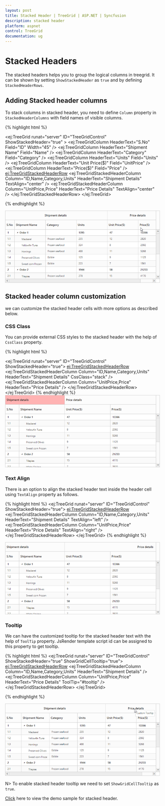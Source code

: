 ```yaml
---
layout: post
title: Stacked Header | TreeGrid | ASP.NET | Syncfusion
description: stacked header
platform: aspnet
control: TreeGrid
documentation: ug
---
```


# Stacked Headers

The stacked headers helps you to group the logical columns in treegrid. It can be shown by setting `ShowStackedHeader` as `true` and by defining `StackedHeaderRows`.

## Adding Stacked header columns

To stack columns in stacked header, you need to define `Column` property in `StackedHeaderColumns` with field names of visible columns.

{% highlight html %}

<ej:TreeGrid runat="server" ID="TreeGridControl" ShowStackedHeader="true" >
            <Columns>
                <ej:TreeGridColumn HeaderText="S.No" Field="ID" Width="45" />
                <ej:TreeGridColumn HeaderText="Shipment Name" Field="Name" />
                <ej:TreeGridColumn HeaderText="Category" Field="Category" />
                <ej:TreeGridColumn HeaderText="Units" Field="Units" />
                <ej:TreeGridColumn HeaderText="Unit Price($)" Field="UnitPrice" />
                <ej:TreeGridColumn HeaderText="Price($)" Field="Price" />
            </Columns>            
            <StackedHeaderRows>
                <ej:TreeGridStackedHeaderRow>
                    <StackedHeaderColumns>
                        <ej:TreeGridStackedHeaderColumn Column="ID,Name,Category,Units" HeaderText="Shipment Details" TextAlign="center" />
                        <ej:TreeGridStackedHeaderColumn Column="UnitPrice,Price" HeaderText="Price Details" TextAlign="center"  />
                    </StackedHeaderColumns>
                </ej:TreeGridStackedHeaderRow>
            </StackedHeaderRows>
        </ej:TreeGrid>

{% endhighlight %}

![](Stacked-header_images/Stacked-Header-img1.png)

## Stacked header column customization

we can customize the stacked header cells with more options as described below.

### CSS Class

You can provide external CSS styles to the stacked header with the help of `CssClass` property.

{% highlight html %}

<style>
  .stack {
            background-color: #ffb3b3; 
        }
</style>

 <ej:TreeGrid runat="server" ID="TreeGridControl" ShowStackedHeader="true">
            <StackedHeaderRows>
                <ej:TreeGridStackedHeaderRow>
                    <StackedHeaderColumns>
                        <ej:TreeGridStackedHeaderColumn Column="ID,Name,Category,Units" HeaderText="Shipment Details" CssClass="stack" />
                        <ej:TreeGridStackedHeaderColumn Column="UnitPrice,Price" HeaderText="Price Details"  />
                    </StackedHeaderColumns>
                </ej:TreeGridStackedHeaderRow>
            </StackedHeaderRows>
        </ej:TreeGrid>
{% endhighlight %}
![](Stacked-header_images/Stacked-Header-img2.png)

### Text Align

There is an option to align the stacked header text inside the header cell using `TextAlign` property as follows.

{% highlight html %}
 <ej:TreeGrid runat="server" ID="TreeGridControl" ShowStackedHeader="true">
            <StackedHeaderRows>
                <ej:TreeGridStackedHeaderRow>
                    <StackedHeaderColumns>
                        <ej:TreeGridStackedHeaderColumn Column="ID,Name,Category,Units" HeaderText="Shipment Details" TextAlign="left"  />
                        <ej:TreeGridStackedHeaderColumn Column="UnitPrice,Price" HeaderText="Price Details" TextAlign="right"  />
                    </StackedHeaderColumns>
                </ej:TreeGridStackedHeaderRow>
            </StackedHeaderRows>
        </ej:TreeGrid>
{% endhighlight %}

![](Stacked-header_images/Stacked-Header-img4.png)

### Tooltip

We can have the customized tooltip for the stacked header text with the help of `ToolTip` property. JsRender template script id can be assigned to this property to get tooltip.

{% highlight html %}
<ej:TreeGrid runat="server" ID="TreeGridControl" ShowStackedHeader="true" ShowGridCellTooltip="true">
            <StackedHeaderRows>
                <ej:TreeGridStackedHeaderRow>
                    <StackedHeaderColumns>
                        <ej:TreeGridStackedHeaderColumn Column="ID,Name,Category,Units" HeaderText="Shipment Details"  />
                        <ej:TreeGridStackedHeaderColumn Column="UnitPrice,Price" HeaderText="Price Details" ToolTip="#tooltip"  />
                    </StackedHeaderColumns>
                </ej:TreeGridStackedHeaderRow>
            </StackedHeaderRows>
        </ej:TreeGrid>
<script id="tooltip" type="text/x-jsrender">
        <div>Custom Tooltip</div>
</script> 

{% endhighlight %}

![](Stacked-header_images/Stacked-Header-img3.png)

N>
To enable stacked header tooltip we need to set `ShowGridCellTooltip` as `true`.

[Click](http://asp.syncfusion.com/demos/web/treegrid/treegridstackedheader.aspx) here to view the demo sample for stacked header.